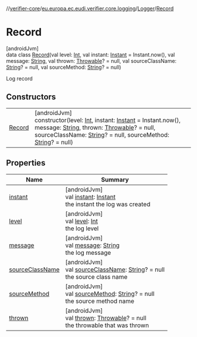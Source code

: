 //[verifier-core](../../../../index.md)/[eu.europa.ec.eudi.verifier.core.logging](../../index.md)/[Logger](../index.md)/[Record](index.md)

# Record

[androidJvm]\
data class [Record](index.md)(val level: [Int](https://kotlinlang.org/api/latest/jvm/stdlib/kotlin-stdlib/kotlin/-int/index.html), val instant: [Instant](https://developer.android.com/reference/kotlin/java/time/Instant.html) = Instant.now(), val message: [String](https://kotlinlang.org/api/latest/jvm/stdlib/kotlin-stdlib/kotlin/-string/index.html), val thrown: [Throwable](https://kotlinlang.org/api/latest/jvm/stdlib/kotlin-stdlib/kotlin/-throwable/index.html)? = null, val sourceClassName: [String](https://kotlinlang.org/api/latest/jvm/stdlib/kotlin-stdlib/kotlin/-string/index.html)? = null, val sourceMethod: [String](https://kotlinlang.org/api/latest/jvm/stdlib/kotlin-stdlib/kotlin/-string/index.html)? = null)

Log record

## Constructors

| | |
|---|---|
| [Record](-record.md) | [androidJvm]<br>constructor(level: [Int](https://kotlinlang.org/api/latest/jvm/stdlib/kotlin-stdlib/kotlin/-int/index.html), instant: [Instant](https://developer.android.com/reference/kotlin/java/time/Instant.html) = Instant.now(), message: [String](https://kotlinlang.org/api/latest/jvm/stdlib/kotlin-stdlib/kotlin/-string/index.html), thrown: [Throwable](https://kotlinlang.org/api/latest/jvm/stdlib/kotlin-stdlib/kotlin/-throwable/index.html)? = null, sourceClassName: [String](https://kotlinlang.org/api/latest/jvm/stdlib/kotlin-stdlib/kotlin/-string/index.html)? = null, sourceMethod: [String](https://kotlinlang.org/api/latest/jvm/stdlib/kotlin-stdlib/kotlin/-string/index.html)? = null) |

## Properties

| Name | Summary |
|---|---|
| [instant](instant.md) | [androidJvm]<br>val [instant](instant.md): [Instant](https://developer.android.com/reference/kotlin/java/time/Instant.html)<br>the instant the log was created |
| [level](level.md) | [androidJvm]<br>val [level](level.md): [Int](https://kotlinlang.org/api/latest/jvm/stdlib/kotlin-stdlib/kotlin/-int/index.html)<br>the log level |
| [message](message.md) | [androidJvm]<br>val [message](message.md): [String](https://kotlinlang.org/api/latest/jvm/stdlib/kotlin-stdlib/kotlin/-string/index.html)<br>the log message |
| [sourceClassName](source-class-name.md) | [androidJvm]<br>val [sourceClassName](source-class-name.md): [String](https://kotlinlang.org/api/latest/jvm/stdlib/kotlin-stdlib/kotlin/-string/index.html)? = null<br>the source class name |
| [sourceMethod](source-method.md) | [androidJvm]<br>val [sourceMethod](source-method.md): [String](https://kotlinlang.org/api/latest/jvm/stdlib/kotlin-stdlib/kotlin/-string/index.html)? = null<br>the source method name |
| [thrown](thrown.md) | [androidJvm]<br>val [thrown](thrown.md): [Throwable](https://kotlinlang.org/api/latest/jvm/stdlib/kotlin-stdlib/kotlin/-throwable/index.html)? = null<br>the throwable that was thrown |
